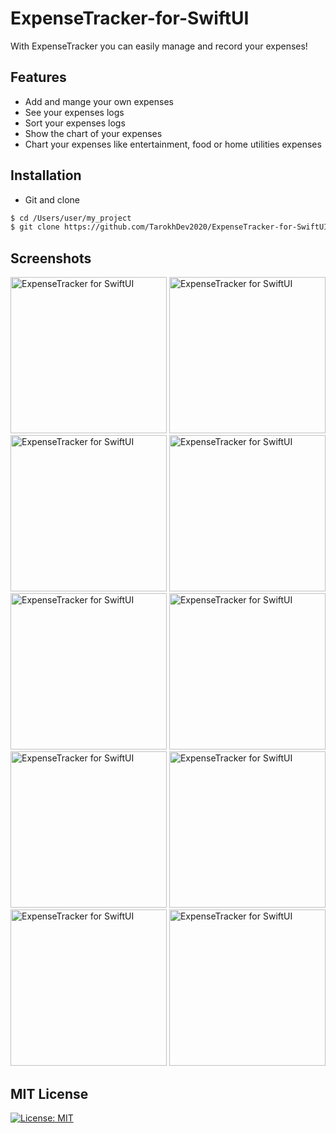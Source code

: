 # ExpenseTracker-for-SwiftUI
With ExpenseTracker you can easily manage and record your expenses!

## Features
* Add and mange your own expenses
* See your expenses logs
* Sort your expenses logs
* Show the chart of your expenses
* Chart your expenses like entertainment, food or home utilities expenses

## Installation ##
* Git and clone <br/>
```bash
$ cd /Users/user/my_project
$ git clone https://github.com/TarokhDev2020/ExpenseTracker-for-SwiftUI.git
```

## Screenshots ##
<img src="https://user-images.githubusercontent.com/72879576/96372948-5718fa80-1176-11eb-87ef-4cac161325da.png" alt="ExpenseTracker for SwiftUI" width="250"/>
<img src="https://user-images.githubusercontent.com/72879576/96372953-58e2be00-1176-11eb-8f17-57f961019ab6.png" alt="ExpenseTracker for SwiftUI" width="250"/>
<img src="https://user-images.githubusercontent.com/72879576/96372954-5aac8180-1176-11eb-89bd-c65f2e4e8d04.png" alt="ExpenseTracker for SwiftUI" width="250"/>
<img src="https://user-images.githubusercontent.com/72879576/96373117-37ce9d00-1177-11eb-8e2d-f2f3c6f8c203.png" alt="ExpenseTracker for SwiftUI" width="250"/>
<img src="https://user-images.githubusercontent.com/72879576/96372962-67c97080-1176-11eb-9a52-eb8fddf95575.png" alt="ExpenseTracker for SwiftUI" width="250"/>
<img src="https://user-images.githubusercontent.com/72879576/96372964-6a2bca80-1176-11eb-8a92-ff1abba4fda7.png" alt="ExpenseTracker for SwiftUI" width="250"/>
<img src="https://user-images.githubusercontent.com/72879576/96372967-6e57e800-1176-11eb-9b2d-a24518bb327b.png" alt="ExpenseTracker for SwiftUI" width="250"/>
<img src="https://user-images.githubusercontent.com/72879576/96372972-72840580-1176-11eb-85fa-3e38f905de1c.png" alt="ExpenseTracker for SwiftUI" width="250"/>
<img src="https://user-images.githubusercontent.com/72879576/96372984-80d22180-1176-11eb-91de-2f90d7a19a3a.png" alt="ExpenseTracker for SwiftUI" width="250"/>
<img src="https://user-images.githubusercontent.com/72879576/96372991-8465a880-1176-11eb-98f4-8f1f297d3a02.png" alt="ExpenseTracker for SwiftUI" width="250"/>



## MIT License ##
[![License: MIT](https://img.shields.io/badge/License-MIT-yellow.svg)](https://opensource.org/licenses/MIT)

